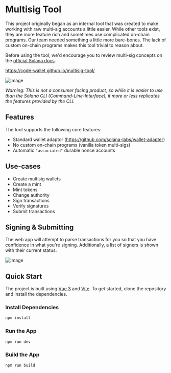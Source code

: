 # Multisig Tool

This project originally began as an internal tool that was created to make working with raw multi-sig accounts a little easier. While other tools exist, they are more feature rich and sometimes use complicated on-chain programs. Our team needed something a little more bare-bones. The lack of custom on-chain programs makes this tool trivial to reason about.

Before using the tool, we'd encourage you to review multi-sig concepts on the [official Solana docs](https://spl.solana.com/token#multisig-usage).

https://code-wallet.github.io/multisig-tool/

![image](https://github.com/code-wallet/multisig-tool/assets/623790/651eda17-c76d-406a-89a8-c872a7dc9298)

*Warning: This is not a consumer facing product, so while it is easier to use than the Solana CLI (Command-Line-Interface), it more or less replicates the features provided by the CLI.*

## Features

The tool supports the following core features:

- Standard wallet adaptor (https://github.com/solana-labs/wallet-adapter)
- No custom on-chain programs (vanilla token multi-sigs)
- Automatic `"associated"` durable nonce accounts

## Use-cases

- Create multisig wallets
- Create a mint
- Mint tokens
- Change authority
- Sign transactions
- Verify signatures
- Submit transactions


## Signing & Submitting

The web app will attempt to parse transactions for you so that you have confidence in what you're signing. Additionally, a list of signers is shown with their current status.

![image](https://github.com/code-wallet/multisig-tool/assets/623790/d777b1c9-5337-4f26-a970-9b5f8b97a46e)


## Quick Start

The project is built using [Vue 3](https://v3.vuejs.org/) and [Vite](https://vitejs.dev/). To get started, clone the repository and install the dependencies.

### Install Dependencies

```bash
npm install
```

### Run the App

```bash
npm run dev
```

### Build the App

```bash
npm run build
```
